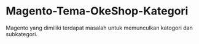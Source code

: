# Magento-Tema-OkeShop-Kategori
Magento yang dimiliki terdapat masalah untuk memunculkan katogori dan subkategori.


